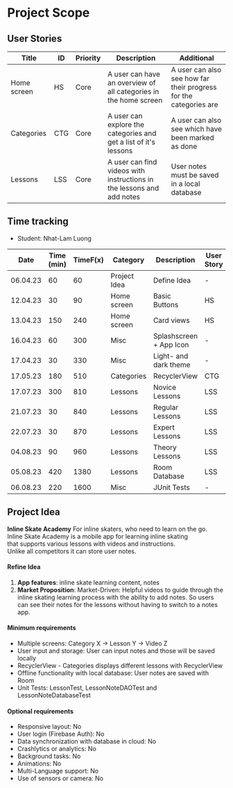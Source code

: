 # Project Scope

## User Stories

| Title       | ID  | Priority | Description                                                           | Additional                                                        |
|-------------|-----|----------|-----------------------------------------------------------------------|-------------------------------------------------------------------|
| Home screen | HS  | Core     | A user can have an overview of all categories in the home screen      | A user can also see how far their progress for the categories are |
| Categories  | CTG | Core     | A user can explore the categories and get a list of it's lessons      | A user can also see which have been marked as done                |
| Lessons     | LSS | Core     | A user can find videos with instructions in the lessons and add notes | User notes must be saved in a local database                      |

## Time tracking

- Student: Nhat-Lam Luong

| Date     | Time (min) | TimeF(x) | Category     | Description             | User Story |
|----------|------------|----------|--------------|-------------------------|------------|
| 06.04.23 | 60         | 60       | Project Idea | Define Idea             | -          |
| 12.04.23 | 30         | 90       | Home screen  | Basic Buttons           | HS         |
| 13.04.23 | 150        | 240      | Home screen  | Card views              | HS         |
| 16.04.23 | 60         | 300      | Misc         | Splashscreen + App Icon | -          |
| 17.04.23 | 30         | 330      | Misc         | Light- and dark theme   | -          |
| 17.05.23 | 180        | 510      | Categories   | RecyclerView            | CTG        |
| 17.07.23 | 300        | 810      | Lessons      | Novice Lessons          | LSS        |
| 21.07.23 | 30         | 840      | Lessons      | Regular Lessons         | LSS        |
| 22.07.23 | 30         | 870      | Lessons      | Expert Lessons          | LSS        |
| 04.08.23 | 90         | 960      | Lessons      | Theory Lessons          | LSS        |
| 05.08.23 | 420        | 1380     | Lessons      | Room Database           | LSS        |
| 06.08.23 | 220        | 1600     | Misc         | JUnit Tests             | -          |

## Project Idea

**Inline Skate Academy**
For inline skaters, who need to learn on the go.  
Inline Skate Academy is a mobile app for learning inline skating  
that supports various lessons with videos and instructions.  
Unlike all competitors it can store user notes.

#### Refine Idea

1. **App features**: inline skate learning content, notes
2. **Market Proposition**: Market-Driven: Helpful videos to guide through the inline skating
   learning process with the ability to add notes. So users can see their notes for the lessons
   without having to switch to a notes app.

#### Minimum requirements

- Multiple screens: Category X -> Lesson Y -> Video Z
- User input and storage: User can input notes and those will be saved locally
- RecyclerView - Categories displays different lessons with RecyclerView
- Offline functionality with local database: User notes are saved with Room
- Unit Tests: LessonTest, LessonNoteDAOTest and LessonNoteDatabaseTest

#### Optional requirements

- Responsive layout: No
- User login (Firebase Auth): No
- Data synchronization with database in cloud: No
- Crashlytics or analytics: No
- Background tasks: No
- Animations: No
- Multi-Language support: No
- Use of sensors or camera: No